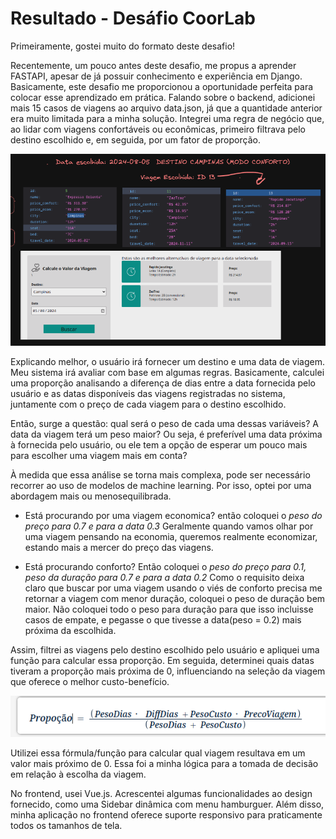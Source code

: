 # Resultado - Desáfio CoorLab

Primeiramente, gostei muito do formato deste desafio!

Recentemente, um pouco antes deste desafio, me propus a aprender FASTAPI, apesar de já possuir conhecimento e experiência em Django. Basicamente, este desafio me proporcionou a oportunidade perfeita para colocar esse aprendizado em prática. Falando sobre o backend, adicionei mais 15 casos de viagens ao arquivo data.json, já que a quantidade anterior era muito limitada para a minha solução. Integrei uma regra de negócio que, ao lidar com viagens confortáveis ou econômicas, primeiro filtrava pelo destino escolhido e, em seguida, por um fator de proporção.

![alt text](image-3.png)

Explicando melhor, o usuário irá fornecer um destino e uma data de viagem. Meu sistema irá avaliar com base em algumas regras. Basicamente, calculei uma proporção analisando a diferença de dias entre a data fornecida pelo usuário e as datas disponíveis das viagens registradas no sistema, juntamente com o preço de cada viagem para o destino escolhido.

Então, surge a questão: qual será o peso de cada uma dessas variáveis? A data da viagem terá um peso maior? Ou seja, é preferível uma data próxima à fornecida pelo usuário, ou ele tem a opção de esperar um pouco mais para escolher uma viagem mais em conta?

À medida que essa análise se torna mais complexa, pode ser necessário recorrer ao uso de modelos de machine learning. Por isso, optei por uma abordagem mais ou menosequilibrada.

- Está procurando por uma viagem economica? então coloquei o _peso do preço para 0.7 e para a data 0.3_
  Geralmente quando vamos olhar por uma viagem pensando na economia, queremos realmente economizar, estando mais a mercer do preço das viagens.

- Está procurando conforto? Então coloquei o _peso do preço para 0.1, peso da duração para 0.7 e para a data 0.2_
  Como o requisito deixa claro que buscar por uma viagem usando o viés de conforto precisa me retornar a viagem com menor duração, coloquei o peso de duração bem maior. Não coloquei todo o peso para duração para que isso incluisse casos de empate, e pegasse o que tivesse a data(peso = 0.2) mais
  próxima da escolhida.

Assim, filtrei as viagens pelo destino escolhido pelo usuário e apliquei uma função para calcular essa proporção. Em seguida, determinei quais datas tiveram a proporção mais próxima de 0, influenciando na seleção da viagem que oferece o melhor custo-benefício.

![alt text](image-1.png)

Utilizei essa fórmula/função para calcular qual viagem resultava em um valor mais próximo de 0. Essa foi a minha lógica para a tomada de decisão em relação à escolha da viagem.

No frontend, usei Vue.js. Acrescentei algumas funcionalidades ao design fornecido, como uma Sidebar dinâmica com menu hamburguer. Além disso, minha aplicação no frontend oferece suporte responsivo para praticamente todos os tamanhos de tela.
